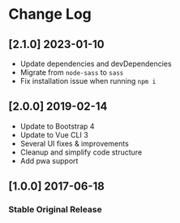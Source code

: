 
# Change Log

## [2.1.0] 2023-01-10

- Update dependencies and devDependencies
- Migrate from `node-sass` to `sass`
- Fix installation issue when running `npm i`

## [2.0.0] 2019-02-14

- Update to Bootstrap 4
- Update to Vue CLI 3
- Several UI fixes & improvements
- Cleanup and simplify code structure
- Add pwa support

## [1.0.0] 2017-06-18

### Stable Original Release

